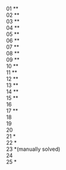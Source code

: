 01 \*\*  
02 \*\*  
03 \*\*  
04 \*\*  
05 \*\*  
06 \*\*  
07 \*\*  
08 \*\*  
09 \*\*  
10 \*\*  
11 \*\*  
12 \*\*  
13 \*\*  
14 \*\*  
15 \*\*  
16  
17 \*\*  
18  
19  
20  
21 \*  
22 \*  
23 \*(manually solved)  
24  
25 \*
